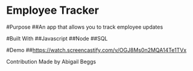# Employee Tracker

#Purpose
##An app that allows you to track employee updates

#Built With
##Javascript
##Node
##SQL

#Demo
##https://watch.screencastify.com/v/OGJ8Ms0n2MQA14Te1TVx

Contribution
Made by Abigail Beggs

